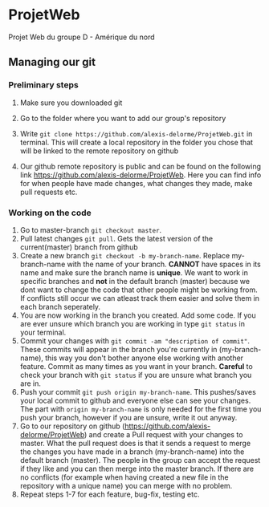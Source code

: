 # ProjetWeb
Projet Web du groupe D - Amérique du nord
## Managing our git
### Preliminary steps
1. Make sure you downloaded git

2. Go to the folder where you want to add our group's repository

3. Write `git clone https://github.com/alexis-delorme/ProjetWeb.git` in terminal. This will create a local repository in the folder you chose that will be linked to the remote repository on github

4. Our github remote repository is public and can be found on the following link https://github.com/alexis-delorme/ProjetWeb. Here you can find info for when people have made changes, what changes they made, make pull requests etc.

### Working on the code 

1. Go to master-branch `git checkout master`. 
2. Pull latest changes `git pull`. Gets the latest version of the current(master) branch from github
3. Create a new branch `git checkout -b my-branch-name`. Replace my-branch-name with the name of your branch. **CANNOT** have spaces in its name and make sure the branch name is **unique**. We want to work in specific branches and **not** in the default branch (master) because we dont want to change the code that other people might be working from. If conflicts still occur we can atleast track them easier and solve them in each branch seperately.
4. You are now working in the branch you created. Add some code. If you are ever unsure which branch you are working in type `git status` in your terminal.
5. Commit your changes with `git commit -am "description of commit"`. These commits will appear in the branch you're currently in (my-branch-name), this way you don't bother anyone else working with another feature. Commit as many times as you want in your branch. **Careful** to check your branch with `git status` if you are unsure what branch you are in.
6. Push your commit `git push origin my-branch-name`. This pushes/saves your local commit to github and everyone else can see your changes. The part with `origin my-branch-name` is only needed for the first time you push your branch, however if you are unsure, write it out anyway.
7. Go to our repository on github (https://github.com/alexis-delorme/ProjetWeb) and create a Pull request with your changes to master. What the pull request does is that it sends a request to merge the changes you have made in a branch (my-branch-name) into the default branch (master). The people in the group can accept the request if they like and you can then merge into the master branch. If there are no conflicts (for example when having created a new file in the repository with a unique name) you can merge with no problem.
8. Repeat steps 1-7 for each feature, bug-fix, testing etc.


